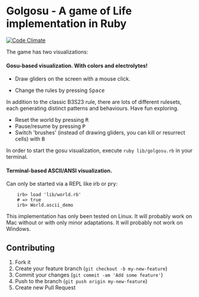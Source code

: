 # Golgosu - A game of Life implementation in Ruby

[![Code Climate](https://codeclimate.com/github/ksilin/gol_gosu.png)](https://codeclimate.com/github/ksilin/gol_gosu)

The game has two visualizations:


#### Gosu-based visualization. With colors and electrolytes! 

* Draw gliders on the screen with a mouse click. 

* Change the rules by pressing <kbd>Space</kbd>

In addition to the classic B3S23 rule, there are lots of different rulesets, each generating distinct patterns and behaviours. Have fun exploring. 

* Reset the world by pressing <kbd>R</kbd>
* Pause/resume by pressing <kbd>P</kbd>
* Switch 'brushes' (instead of drawing gliders, you can kill or resurrect cells) with <kbd>B</kbd>

In order to start the gosu visualization, execute `ruby lib/golgosu.rb` in your terminal.


#### Terminal-based ASCII/ANSI visualization. 

Can only be started via a REPL like irb or pry:
 
        irb> load 'lib/world.rb'
        # => true
        irb> World.ascii_demo

This implementation has only been tested on Linux. It will probably work on Mac without or with only minor adaptations. It will probably not work on Windows. 

## Contributing

1. Fork it
2. Create your feature branch (`git checkout -b my-new-feature`)
3. Commit your changes (`git commit -am 'Add some feature'`)
4. Push to the branch (`git push origin my-new-feature`)
5. Create new Pull Request
